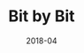 ---
title: "Bit by Bit"
tags: ["comp sci", "hackathon", "women in stem"]
description: "Bit by Bit conference."
date: "2018-04"
caption: "my caption"
index: 1
---